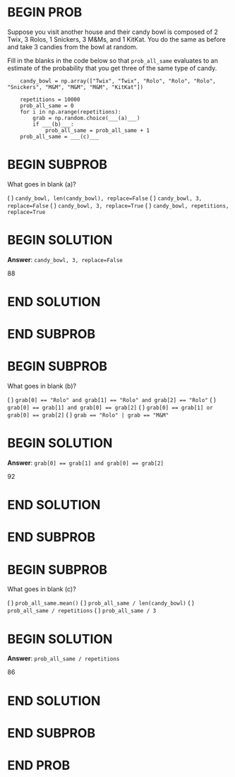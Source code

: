 # BEGIN PROB

Suppose you visit another house and their candy bowl is composed of 2
Twix, 3 Rolos, 1 Snickers, 3 M&Ms, and 1 KitKat. You do the same as
before and take 3 candies from the bowl at random.

Fill in the blanks in the code below so that `prob_all_same` evaluates
to an estimate of the probability that you get three of the same type of
candy.

        candy_bowl = np.array(["Twix", "Twix", "Rolo", "Rolo", "Rolo", "Snickers", "M&M", "M&M", "M&M", "KitKat"])

        repetitions = 10000
        prob_all_same = 0
        for i in np.arange(repetitions):
            grab = np.random.choice(___(a)___)
            if ___(b)___:
                prob_all_same = prob_all_same + 1
        prob_all_same = ___(c)___

# BEGIN SUBPROB

What goes in blank (a)?

( ) `candy_bowl, len(candy_bowl), replace=False`
( ) `candy_bowl, 3, replace=False`
( ) `candy_bowl, 3, replace=True`
( ) `candy_bowl, repetitions, replace=True`

# BEGIN SOLUTION

**Answer**: `candy_bowl, 3, replace=False`

<average>88</average>

# END SOLUTION

# END SUBPROB

# BEGIN SUBPROB

What goes in blank (b)?

( ) `grab[0] == "Rolo" and grab[1] == "Rolo" and grab[2] == "Rolo"`
( ) `grab[0] == grab[1] and grab[0] == grab[2]`
( ) `grab[0] == grab[1] or grab[0] == grab[2]`
( ) `grab == "Rolo" | grab == "M&M"`

# BEGIN SOLUTION

**Answer**: `grab[0] == grab[1] and grab[0] == grab[2]`

<average>92</average>

# END SOLUTION

# END SUBPROB

# BEGIN SUBPROB

What goes in blank (c)?

( ) `prob_all_same.mean()`
( ) `prob_all_same / len(candy_bowl)`
( ) `prob_all_same / repetitions`
( ) `prob_all_same / 3`

# BEGIN SOLUTION

**Answer**: `prob_all_same / repetitions`

<average>86</average>

# END SOLUTION

# END SUBPROB

# END PROB